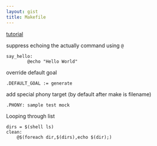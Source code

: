 ```yaml
---
layout: gist
title: Makefile
---
```


[tutorial](https://opensource.com/article/18/8/what-how-makefile)

suppress echoing the actually command using `@`
```make
say_hello:
        @echo "Hello World"
```

override default goal
```make
.DEFAULT_GOAL := generate
```

add special phony target (by default after make is filename)
```make
.PHONY: sample test mock
```

Looping through list
```make
dirs = $(shell ls)
clean:
    @$(foreach dir,$(dirs),echo $(dir);)
```

